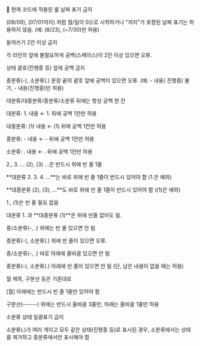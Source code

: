 📝 현재 코드에 적용된 룰
날짜 표기 금지

(08/09), (07/01까지) 처럼 월/일이 0으로 시작하거나 "까지"가 포함된 날짜 표기는 허용하지 않음.
(예: (8/23), (~7/30)만 허용)

들여쓰기 2칸 이상 금지

각 라인의 앞에 불필요하게 공백(스페이스)이 2칸 이상 있으면 오류.

상태 괄호(진행중 등) 앞에 공백 금지

중분류(-), 소분류(․) 문장 끝의 괄호 앞에 공백이 있으면 오류.
(예: - 내용( 진행중) 불가, - 내용(진행중)만 허용)

대분류/대중분류/중분류/소분류 뒤에는 항상 공백 한 칸

대분류: 1. 내용 ← 1. 뒤에 공백 1칸만 허용

대중분류: (1) 내용 ← (1) 뒤에 공백 1칸만 허용

중분류: - 내용 ← - 뒤에 공백 1칸만 허용

소분류: ․ 내용 ← ․ 뒤에 공백 1칸만 허용

2., 3. … (2), (3) …은 반드시 위에 빈 줄 1줄

**대분류 2. 3. 4. …**는 바로 위에 빈 줄 1줄이 반드시 있어야 함 (1.은 예외)

**대중분류 (2), (3), ...**도 바로 위에 빈 줄 1줄이 반드시 있어야 함 ((1)은 예외)

1., (1)은 빈 줄 필요 없음

대분류 1. 과 **대중분류 (1)**은 위에 빈줄 없어도 됨.

중/소분류(-, ․) 위에는 빈 줄 있으면 안 됨

중분류(-), 소분류(․) 위에 빈 줄이 있으면 오류.

중/소분류(-, ․) 바로 아래에 줄바꿈 있으면 안 됨

중분류(-), 소분류(․) 아래에 빈 줄이 있으면 안 됨 (단, 남은 내용이 없을 때는 허용)

월 제목, 구분선 등은 기존대로

[월] 아래에는 반드시 빈 줄 1줄만 있어야 함

구분선(------) 위에는 반드시 줄바꿈 3줄만, 아래는 줄바꿈 1줄만 허용

소분류 상태 일괄표기 금지

소분류(․)가 여러 개이고 모두 같은 상태(진행중 등)로 표시된 경우, 소분류에서는 상태를 제거하고 중분류에서만 표시해야 함